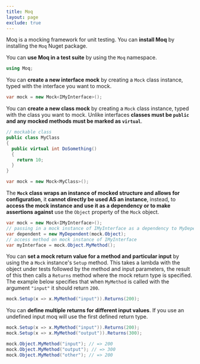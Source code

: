 ```yaml
---
title: Moq
layout: page
exclude: true
---
```


Moq is a mocking framework for unit testing. You can **install Moq** by installing the `Moq` Nuget package.

You can **use Moq in a test suite** by using the `Moq` namespace.
```csharp
using Moq;
```

You can **create a new interface mock** by creating a `Mock` class instance, typed with the interface you want to mock.
```csharp
var mock = new Mock<IMyInterface>();
```

You can **create a new class mock** by creating a `Mock` class instance, typed with the class you want to mock. Unlike interfaces **classes must be `public` and any mocked methods must be marked as `virtual`**.
```csharp
// mockable class
public class MyClass
{
  public virtual int DoSomething()
  {
    return 10;
  }
}

var mock = new Mock<MyClass>();
```

The **`Mock` class wraps an instance of mocked structure and allows for configuration**, it **cannot directly be used AS an instance**, instead, to **access the mock instance and use it as a dependency or to make assertions against** use the `Object` property of the `Mock` object.
```csharp
var mock = new Mock<IMyInterface>();
// passing in a mock instance of IMyInterface as a dependency to MyDependent
var dependent = new MyDependent(mock.Object);
// access method on mock instance of IMyInterface
var myInterface = mock.Object.MyMethod();
```

You can **set a mock return value for a method and particular input** by using the a `Mock` instance's `Setup` method. This takes a lambda with the object under tests followed by the method and input parameters, the result of this then calls a `Returns` method where the mock return type is specified. The example below specifies that when `MyMethod` is called with the argument `"input"` it should return `200`.
```csharp
mock.Setup(x => x.MyMethod("input")).Returns(200);
```

You can **define multiple returns for different input values**. If you use an undefined input moq will use the first defined return type.
```csharp
mock.Setup(x => x.MyMethod("input")).Returns(200);
mock.Setup(x => x.MyMethod("output")).Returns(300);

mock.Object.MyMethod("input"); // => 200
mock.Object.MyMethod("output"); // => 300
mock.Object.MyMethod("other"); // => 200
```

<!--stackedit_data:
eyJoaXN0b3J5IjpbMTk2MzA1OTIwMCw2NTkyNjU0MzQsLTE1OT
gyMzM3NjcsLTUyNjYzNzIwLC0yMDI1MjY3NDYxXX0=
-->